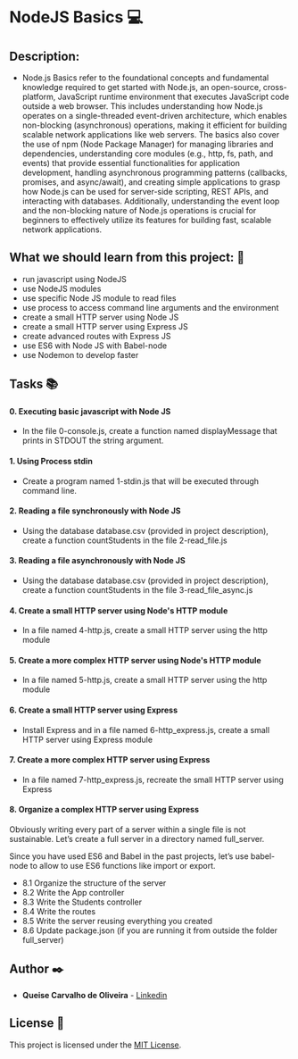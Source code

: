# **NodeJS Basics** :computer:

## **Description:** 

* Node.js Basics refer to the foundational concepts and fundamental knowledge required to get started with Node.js, an open-source, cross-platform, JavaScript runtime environment that executes JavaScript code outside a web browser. This includes understanding how Node.js operates on a single-threaded event-driven architecture, which enables non-blocking (asynchronous) operations, making it efficient for building scalable network applications like web servers. The basics also cover the use of npm (Node Package Manager) for managing libraries and dependencies, understanding core modules (e.g., http, fs, path, and events) that provide essential functionalities for application development, handling asynchronous programming patterns (callbacks, promises, and async/await), and creating simple applications to grasp how Node.js can be used for server-side scripting, REST APIs, and interacting with databases. Additionally, understanding the event loop and the non-blocking nature of Node.js operations is crucial for beginners to effectively utilize its features for building fast, scalable network applications.

## **What we should learn from this project:** :bookmark_tabs:

* run javascript using NodeJS
* use NodeJS modules
* use specific Node JS module to read files
* use process to access command line arguments and the environment
* create a small HTTP server using Node JS
* create a small HTTP server using Express JS
* create advanced routes with Express JS
* use ES6 with Node JS with Babel-node
* use Nodemon to develop faster

## **Tasks** :books:

#### **0. Executing basic javascript with Node JS**

* In the file 0-console.js, create a function named displayMessage that prints in STDOUT the string argument.

#### **1. Using Process stdin**

* Create a program named 1-stdin.js that will be executed through command line.

#### **2. Reading a file synchronously with Node JS**

* Using the database database.csv (provided in project description), create a function countStudents in the file 2-read_file.js

#### **3. Reading a file asynchronously with Node JS**

* Using the database database.csv (provided in project description), create a function countStudents in the file 3-read_file_async.js

#### **4. Create a small HTTP server using Node's HTTP module**

* In a file named 4-http.js, create a small HTTP server using the http module

#### **5. Create a more complex HTTP server using Node's HTTP module**

* In a file named 5-http.js, create a small HTTP server using the http module

#### **6. Create a small HTTP server using Express**

* Install Express and in a file named 6-http_express.js, create a small HTTP server using Express module

#### **7. Create a more complex HTTP server using Express**

* In a file named 7-http_express.js, recreate the small HTTP server using Express

#### **8. Organize a complex HTTP server using Express**

Obviously writing every part of a server within a single file is not sustainable. Let’s create a full server in a directory named full_server.

Since you have used ES6 and Babel in the past projects, let’s use babel-node to allow to use ES6 functions like import or export.

* 8.1 Organize the structure of the server
* 8.2 Write the App controller
* 8.3 Write the Students controller
* 8.4 Write the routes
* 8.5 Write the server reusing everything you created
* 8.6 Update package.json (if you are running it from outside the folder full_server)

## **Author** :black_nib:

* **Queise Carvalho de Oliveira** - [Linkedin](https://www.linkedin.com/in/queise-carvalho-de-oliveira-50359749/)


## License :page_with_curl:
This project is licensed under the [MIT License](https://opensource.org/license/mit/).

